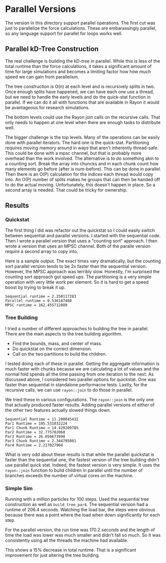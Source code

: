 # Parallel Versions

The version in this directory support parallel operations. The first cut
was just to parallelize the force calculations. These are embarassingly
parallel, so any language support for parallel for loops works well.

## Parallel kD-Tree Construction

The real challenge is building the kD-tree in parallel. While this is less of
the total runtime than the force calculations, it takes a significant amount
of time for large simulations and becomes a limiting factor how how much
speed we can gain from parallelism.

The tree construction is O(n) at each level and is recursively splits in two.
Once enough splits have happened, we can have each one use a thread, but we
need to handle the early levels and do the quick-stat function in parallel.
If we can do it all with functions that are available in Rayon it would be
avantageous for research simulations.

The bottom levels could use the Rayon join calls on the recursive calls. That
only needs to happen at one level when there are enough tasks to distribute
well.

The bigger challenge is the top levels. Many of the operations can be easily
done with parallel iterators. The hard one is the quick-stat. Partitioning
requires moving memory around in ways that aren't inherently thread-safe.
This could be done with a mpsc channel, but that is probably more overhead
than the work involved. The alternative is to do something akin to a
counting sort. Break the array into chuncks and in each chunk count how many
elements go before (after is num-before). This can be done in parallel. Then
there is an O(P) calculation for the indices each thread would copy into.
An O(P) number of splits makes he groups that can then be handed off to
do the actual moving. Unfortunately, this doesn't happen in place. So a second
array is needed. That could be tricky for ownership.

## Results

### Quickstat

The first thing I did was refactor out the quickstat so I could easily switch
between sequential and parallel versions. I started with the sequential code.
Then I wrote a parallel version that uses a "counting sort" approach. I then
wrote a version that uses an MPSC channel. Both of the paralle version require
a second array to copy into.

Here is a sample output. The exact times vary dramatically, but the counting
sort parallel version tends to be 2x faster than the sequential version.
However, the MPSC approach was terribly slow. Honestly, I'm surprised the
counting sort approach got speed ups. The partitioning is a very simple
operation with very little work per element. So it is hard to get a speed boost
by trying to break it up.

```
Sequential runtime = 2.250117283
Parallel runtime = 0.536187488
MPSC runtime = 162.455712889
```

### Tree Building

I tried a number of different approaches to building the tree in parallel.
There are the main aspects to the tree building algorithm.

- Find the bounds, mass, and center of mass.
- Do quickstat on the correct dimension.
- Call on the two partitions to build the children.

I tested doing each of these in parallel. Getting the aggregate information
is much faster with chunks because we are calculating a lot of values and
the normal fold spends all the time passing from one iteration to the next.
As discussed above, I considered two parallel options for quickstat. One
was faster than sequential in standalone performacne tests. Lastly, for the
recursive calls, we can use `rayon::join` to do those in parallel.

We tried these in various configurations. The `rayon::join` is the only one
that actually produced faster results. Adding parallel versions of either
of the other two features actually slowed things down.

```
Sequential Runtime = 11.200045432
Par1 Runtime = 195.531032224
Par1 Chunk Runtime = 14.420209785
Par2 Runtime = 32.775782068
Par3 Runtime = 26.056673998
Par3 Chunk Runtime = 2.344795801
Par4 Runtime = 2.217027904
```

What is very odd about these results is that while the parallel quickstat is
faster than the sequential one, the fastest version of the tree building
didn't use parallel quick stat. Indeed, the fastest version is very simple. It
uses the `rayon::join` function to build children in parallel until the
number of branches exceeds the number of virtual cores on the machine.

### Simple Sim

Running with a million particles for 100 steps. Used the sequential tree
construction as well as `build_tree_par4`. The sequential version had a runtime
of 206.4 seconds. Watching the load bar, the steps were obvious because there
was a point where the load when down significantly for each step.

For the parallel version, the run time was 170.2 seconds and the length of
time the load was lower was much smaller and didn't fall so much. So it was
consistently using all the threads the machine had available.

This shows a 15% decrease in total runtime. That is a significant improvement
for just altering the tree building.
